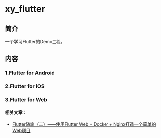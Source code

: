 # xy_flutter
## 简介

一个学习Flutter的Demo工程。

## 内容

### 1.Flutter for Android

### 2.Flutter for iOS

### 3.Flutter for Web

#### 相关文章：

+ [Flutter随笔（二）——使用Flutter Web + Docker + Nginx打造一个简单的Web项目](https://yuriyshea.com/archives/flutter%E9%9A%8F%E7%AC%94%E4%BA%8C%E4%BD%BF%E7%94%A8flutterwebdockernginx%E6%89%93%E9%80%A0%E4%B8%80%E4%B8%AA%E7%AE%80%E5%8D%95%E7%9A%84web%E9%A1%B9%E7%9B%AE)

